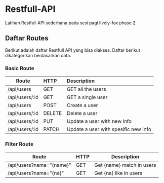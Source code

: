 # Restfull-API
Latihan Restfull API sederhana pada sesi pagi lively-fox phase 2.
## Daftar Routes
Berikut adalah daftar Restfull API yang bisa diakses. Daftar berikut dikategorikan berdasarkan data.
### Basic Route
| Route           | HTTP   | Description   |
| ----------      |:------| :-------------|
| /api/users      |GET     |GET all the users|
| /api/users/:id  |GET     |GET a single user|
| /api/users      |POST    |Create a user    |
| /api/users/:id  |DELETE  |Delete a user    |
| /api/users/:id  |PUT     |Update a user with new info|
| /api/users/:id  |PATCH   | Update a user with spesific new info|

### Filter Route
| Route    | HTTP | Description |
| -------  | ---- | ----------- |
| /api/users?name="{name}"|GET|Get {name} match in users|
| /api/users?name="{na}"|GET|Get {na} like in users
